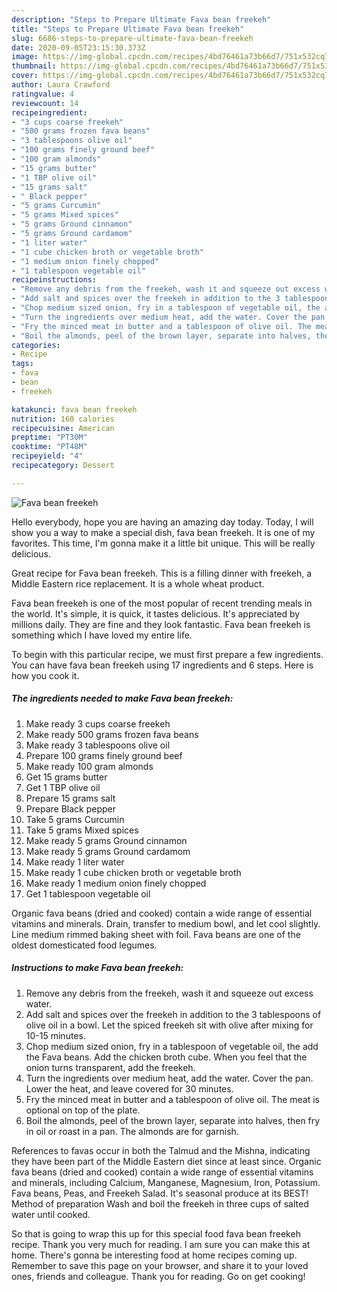 ```yaml
---
description: "Steps to Prepare Ultimate Fava bean freekeh"
title: "Steps to Prepare Ultimate Fava bean freekeh"
slug: 6686-steps-to-prepare-ultimate-fava-bean-freekeh
date: 2020-09-05T23:15:30.373Z
image: https://img-global.cpcdn.com/recipes/4bd76461a73b66d7/751x532cq70/fava-bean-freekeh-recipe-main-photo.jpg
thumbnail: https://img-global.cpcdn.com/recipes/4bd76461a73b66d7/751x532cq70/fava-bean-freekeh-recipe-main-photo.jpg
cover: https://img-global.cpcdn.com/recipes/4bd76461a73b66d7/751x532cq70/fava-bean-freekeh-recipe-main-photo.jpg
author: Laura Crawford
ratingvalue: 4
reviewcount: 14
recipeingredient:
- "3 cups coarse freekeh"
- "500 grams frozen fava beans"
- "3 tablespoons olive oil"
- "100 grams finely ground beef"
- "100 gram almonds"
- "15 grams butter"
- "1 TBP olive oil"
- "15 grams salt"
- " Black pepper"
- "5 grams Curcumin"
- "5 grams Mixed spices"
- "5 grams Ground cinnamon"
- "5 grams Ground cardamom"
- "1 liter water"
- "1 cube chicken broth or vegetable broth"
- "1 medium onion finely chopped"
- "1 tablespoon vegetable oil"
recipeinstructions:
- "Remove any debris from the freekeh, wash it and squeeze out excess water."
- "Add salt and spices over the freekeh in addition to the 3 tablespoons of olive oil in a bowl. Let the spiced freekeh sit with olive after mixing for 10-15 minutes."
- "Chop medium sized onion, fry in a tablespoon of vegetable oil, the add the Fava beans. Add the chicken broth cube. When you feel that the onion turns transparent, add the freekeh."
- "Turn the ingredients over medium heat, add the water. Cover the pan. Lower the heat, and leave covered for 30 minutes."
- "Fry the minced meat in butter and a tablespoon of olive oil. The meat is optional on top of the plate."
- "Boil the almonds, peel of the brown layer, separate into halves, then fry in oil or roast in a pan. The almonds are for garnish."
categories:
- Recipe
tags:
- fava
- bean
- freekeh

katakunci: fava bean freekeh 
nutrition: 160 calories
recipecuisine: American
preptime: "PT30M"
cooktime: "PT48M"
recipeyield: "4"
recipecategory: Dessert

---
```



![Fava bean freekeh](https://img-global.cpcdn.com/recipes/4bd76461a73b66d7/751x532cq70/fava-bean-freekeh-recipe-main-photo.jpg)

Hello everybody, hope you are having an amazing day today. Today, I will show you a way to make a special dish, fava bean freekeh. It is one of my favorites. This time, I'm gonna make it a little bit unique. This will be really delicious.

Great recipe for Fava bean freekeh. This is a filling dinner with freekeh, a Middle Eastern rice replacement. It is a whole wheat product.

Fava bean freekeh is one of the most popular of recent trending meals in the world. It's simple, it is quick, it tastes delicious. It's appreciated by millions daily. They are fine and they look fantastic. Fava bean freekeh is something which I have loved my entire life.


To begin with this particular recipe, we must first prepare a few ingredients. You can have fava bean freekeh using 17 ingredients and 6 steps. Here is how you cook it.

<!--inarticleads1-->

##### The ingredients needed to make Fava bean freekeh:

1. Make ready 3 cups coarse freekeh
1. Make ready 500 grams frozen fava beans
1. Make ready 3 tablespoons olive oil
1. Prepare 100 grams finely ground beef
1. Make ready 100 gram almonds
1. Get 15 grams butter
1. Get 1 TBP olive oil
1. Prepare 15 grams salt
1. Prepare  Black pepper
1. Take 5 grams Curcumin
1. Take 5 grams Mixed spices
1. Make ready 5 grams Ground cinnamon
1. Make ready 5 grams Ground cardamom
1. Make ready 1 liter water
1. Make ready 1 cube chicken broth or vegetable broth
1. Make ready 1 medium onion finely chopped
1. Get 1 tablespoon vegetable oil


Organic fava beans (dried and cooked) contain a wide range of essential vitamins and minerals. Drain, transfer to medium bowl, and let cool slightly. Line medium rimmed baking sheet with foil. Fava beans are one of the oldest domesticated food legumes. 

<!--inarticleads2-->

##### Instructions to make Fava bean freekeh:

1. Remove any debris from the freekeh, wash it and squeeze out excess water.
1. Add salt and spices over the freekeh in addition to the 3 tablespoons of olive oil in a bowl. Let the spiced freekeh sit with olive after mixing for 10-15 minutes.
1. Chop medium sized onion, fry in a tablespoon of vegetable oil, the add the Fava beans. Add the chicken broth cube. When you feel that the onion turns transparent, add the freekeh.
1. Turn the ingredients over medium heat, add the water. Cover the pan. Lower the heat, and leave covered for 30 minutes.
1. Fry the minced meat in butter and a tablespoon of olive oil. The meat is optional on top of the plate.
1. Boil the almonds, peel of the brown layer, separate into halves, then fry in oil or roast in a pan. The almonds are for garnish.


References to favas occur in both the Talmud and the Mishna, indicating they have been part of the Middle Eastern diet since at least since. Organic fava beans (dried and cooked) contain a wide range of essential vitamins and minerals, including Calcium, Manganese, Magnesium, Iron, Potassium. Fava beans, Peas, and Freekeh Salad. It&#39;s seasonal produce at its BEST! Method of preparation Wash and boil the freekeh in three cups of salted water until cooked. 

So that is going to wrap this up for this special food fava bean freekeh recipe. Thank you very much for reading. I am sure you can make this at home. There's gonna be interesting food at home recipes coming up. Remember to save this page on your browser, and share it to your loved ones, friends and colleague. Thank you for reading. Go on get cooking!
